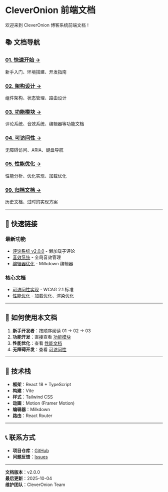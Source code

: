 # CleverOnion 前端文档

欢迎来到 CleverOnion 博客系统前端文档！

## 📚 文档导航

### [01. 快速开始 →](./01-getting-started/)

新手入门、环境搭建、开发指南

### [02. 架构设计 →](./02-architecture/)

组件架构、状态管理、路由设计

### [03. 功能模块 →](./03-features/)

评论系统、音效系统、编辑器等功能文档

### [04. 可访问性 →](./04-accessibility/)

无障碍访问、ARIA、键盘导航

### [05. 性能优化 →](./05-performance/)

性能分析、优化实现、加载优化

### [99. 归档文档 →](./99-archive/)

历史文档、过时的实现方案

---

## 🚀 快速链接

### 最新功能

- [评论系统 v2.0.0](./03-features/comments/) - 懒加载子评论
- [音效系统](./03-features/sound-system/) - 全局音效管理
- [编辑器优化](./03-features/editor/) - Milkdown 编辑器

### 核心文档

- [可访问性实现](./04-accessibility/) - WCAG 2.1 标准
- [性能优化](./05-performance/) - 加载优化、渲染优化

---

## 📖 如何使用本文档

1. **新手开发者**：按顺序阅读 01 → 02 → 03
2. **功能开发**：直接查看 [功能模块](./03-features/)
3. **性能优化**：查看 [性能文档](./05-performance/)
4. **无障碍开发**：查看 [可访问性](./04-accessibility/)

---

## 🔧 技术栈

- **框架**：React 18 + TypeScript
- **构建**：Vite
- **样式**：Tailwind CSS
- **动画**：Motion (Framer Motion)
- **编辑器**：Milkdown
- **路由**：React Router

---

## 📞 联系方式

- **项目仓库**：[GitHub](https://github.com/CleverOnion/blog)
- **问题反馈**：[Issues](https://github.com/CleverOnion/blog/issues)

---

**文档版本**：v2.0.0  
**最后更新**：2025-10-04  
**维护团队**：CleverOnion Team
